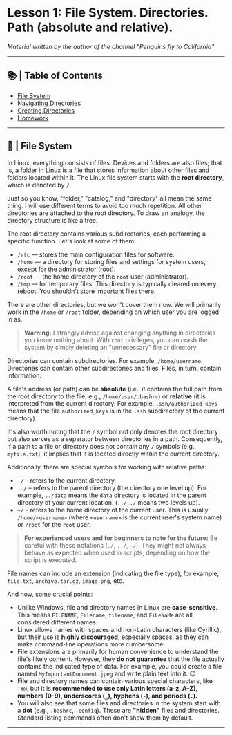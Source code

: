 # Lesson 1: File System. Directories. Path (absolute and relative).
*Material written by the author of the channel "Penguins fly to California"*

---
## 📚 | Table of Contents
* [File System](#file-system)
* [Navigating Directories](#navigating-directories)
* [Creating Directories](#creating-directories)
* [Homework](#homework)
---

## 📁 | File System
<a name="file-system"></a>

In Linux, everything consists of files. Devices and folders are also files; that is, a folder in Linux is a file that stores information about other files and folders located within it.
The Linux file system starts with the **root directory**, which is denoted by `/`.

Just so you know, "folder," "catalog," and "directory" all mean the same thing. I will use different terms to avoid too much repetition.
All other directories are attached to the root directory. To draw an analogy, the directory structure is like a tree.

The root directory contains various subdirectories, each performing a specific function. Let's look at some of them:

* `/etc` — stores the main configuration files for software.
* `/home` — a directory for storing files and settings for system users, except for the administrator (root).
* `/root` — the home directory of the `root` user (administrator).
* `/tmp` — for temporary files. This directory is typically cleared on every reboot. You shouldn't store important files there.

There are other directories, but we won't cover them now.
We will primarily work in the `/home` or `/root` folder, depending on which user you are logged in as.

> **Warning:** I strongly advise against changing anything in directories you know nothing about. With `root` privileges, you can crash the system by simply deleting an "unnecessary" file or directory.

Directories can contain subdirectories. For example, `/home/username`. Directories can contain other subdirectories and files. Files, in turn, contain information.

A file's address (or path) can be **absolute** (i.e., it contains the full path from the root directory to the file, e.g., `/home/user/.bashrc`) or **relative** (it is interpreted from the current directory. For example, `.ssh/authorized_keys` means that the file `authorized_keys` is in the `.ssh` subdirectory of the current directory).

It's also worth noting that the `/` symbol not only denotes the root directory but also serves as a separator between directories in a path.
Consequently, if a path to a file or directory does not contain any `/` symbols (e.g., `myfile.txt`), it implies that it is located directly within the current directory.

Additionally, there are special symbols for working with relative paths:
* `./`   – refers to the current directory.
* `../`  – refers to the parent directory (the directory one level up). For example, `../data` means the `data` directory is located in the parent directory of your current location. (`../../` means two levels up).
* `~/`   – refers to the home directory of the current user. This is usually `/home/<username>` (where `<username>` is the current user's system name) or `/root` for the `root` user.

> **For experienced users and for beginners to note for the future:** Be careful with these notations (`./`, `../`, `~/`). They might not always behave as expected when used in scripts, depending on how the script is executed.

File names can include an extension (indicating the file type), for example, `file.txt`, `archive.tar.gz`, `image.png`, etc.

And now, some crucial points:

* Unlike Windows, file and directory names in Linux are **case-sensitive**. This means `FILENAME`, `Filename`, `filename`, and `FiLeNaMe` are all considered different names.
* Linux allows names with spaces and non-Latin characters (like Cyrillic), but their use is **highly discouraged**, especially spaces, as they can make command-line operations more cumbersome.
* File extensions are primarily for human convenience to understand the file's likely content. However, they **do not guarantee** that the file actually contains the indicated type of data. For example, you could create a file named `MyImportantDocument.jpeg` and write plain text into it. 😉
* File and directory names can contain various special characters, like `!#@`, but it is **recommended to use only Latin letters (a-z, A-Z), numbers (0-9), underscores (`_`), hyphens (`-`), and periods (`.`).**
* You will also see that some files and directories in the system start with a **dot** (e.g., `.bashrc`, `.config`). These are **"hidden"** files and directories. Standard listing commands often don't show them by default.

---

